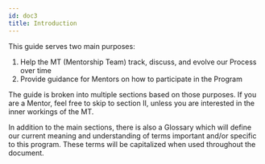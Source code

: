 ```yaml
---
id: doc3
title: Introduction
---
```


This guide serves two main purposes:
1. Help the MT (Mentorship Team) track, discuss, and evolve our Process over time
2. Provide guidance for Mentors on how to participate in the Program

The guide is broken into multiple sections based on those purposes. If you are a Mentor, feel free to skip to section II, unless you are interested in the inner workings of the MT.

In addition to the main sections, there is also a Glossary which will define our current meaning and understanding of terms important and/or specific to this program. These terms will be capitalized when used throughout the document.
